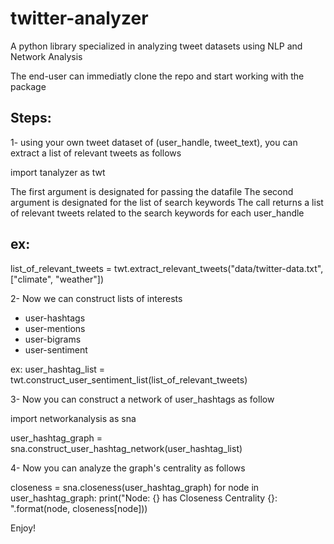 # twitter-analyzer
A python library specialized in analyzing tweet datasets using NLP and Network Analysis

The end-user can immediatly clone the repo and start working with the package

Steps:
------
1- using your own tweet dataset of (user_handle, tweet_text), you can extract a list of relevant tweets as follows

  import tanalyzer as twt

  The first argument is designated for passing the datafile
  The second argument is designated for the list of search keywords 
  The call returns a list of relevant tweets related to the search keywords for each user_handle

  ex:
  ----
  list_of_relevant_tweets = twt.extract_relevant_tweets("data/twitter-data.txt", ["climate", "weather"]) 

2- Now we can construct lists of interests
  * user-hashtags 
  * user-mentions
  * user-bigrams
  * user-sentiment

  ex:
  user_hashtag_list = twt.construct_user_sentiment_list(list_of_relevant_tweets)

3- Now you can construct a network of user_hashtags as follow

  import networkanalysis as sna
  
  user_hashtag_graph = sna.construct_user_hashtag_network(user_hashtag_list)

4- Now you can analyze the graph's centrality as follows

  closeness = sna.closeness(user_hashtag_graph)
  for node in user_hashtag_graph:
    print("Node: {} has Closeness Centrality {}: ".format(node, closeness[node]))
    
  
Enjoy! 
  
  
  
